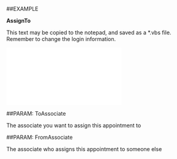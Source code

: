 

##EXAMPLE

**AssignTo**

This text may be copied to the notepad, and saved as a *.vbs file. Remember to change the login information.

![](../../Examples/vbs/SOAppointment.AssignTo.vbs.txt)







##PARAM: ToAssociate

The associate you want to assign this appointment to





##PARAM: FromAssociate

The associate who assigns this appointment to someone else



